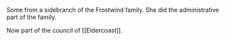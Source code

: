 Some from a sidebranch of the Frostwind family. She did the administrative part of the family.

Now part of the council of [[Eldercoast]].